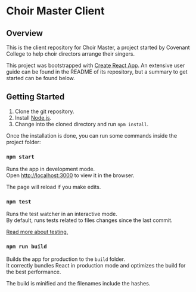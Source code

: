 # Choir Master Client

## Overview
This is the client repository for Choir Master, a project started by Covenant College to help choir directors arrange their singers.

This project was bootstrapped with [Create React App](https://github.com/facebookincubator/create-react-app). An extensive user guide can be found in the README of its repository, but a summary to get started can be found below.

## Getting Started
1. Clone the git repository.
2. Install [Node.js](https://nodejs.org/en/).
3. Change into the cloned directory and run `npm install`.

Once the installation is done, you can run some commands inside the project folder:

### `npm start`

Runs the app in development mode.<br>
Open [http://localhost:3000](http://localhost:3000) to view it in the browser.

The page will reload if you make edits.<br>

### `npm test`

Runs the test watcher in an interactive mode.  
By default, runs tests related to files changes since the last commit.

[Read more about testing.](https://github.com/facebookincubator/create-react-app/blob/master/packages/react-scripts/template/README.md#running-tests)

### `npm run build`

Builds the app for production to the `build` folder.<br>
It correctly bundles React in production mode and optimizes the build for the best performance.

The build is minified and the filenames include the hashes.<br>
